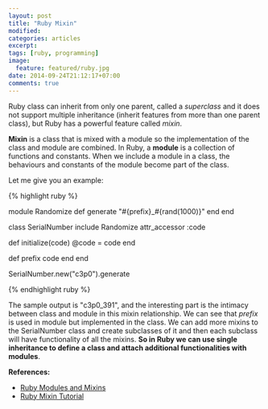 ```yaml
---
layout: post
title: "Ruby Mixin"
modified:
categories: articles
excerpt:
tags: [ruby, programming]
image:
  feature: featured/ruby.jpg
date: 2014-09-24T21:12:17+07:00
comments: true
---
```


Ruby class can inherit from only one parent, called a *superclass* and it does not support multiple inheritance (inherit features from more than one parent class), but Ruby has a powerful feature called *mixin*.

**Mixin** is a class that is mixed with a module so the implementation of the class and module are combined. In Ruby, a **module** is a collection of functions and constants. When we include a module in a class, the behaviours and constants of the module become part of the class.

Let me give you an example:

{% highlight ruby %}

module Randomize
  def generate
    "#{prefix}_#{rand(1000)}"
  end
end

class SerialNumber
  include Randomize
  attr_accessor :code

  def initialize(code)
    @code = code
  end

  def prefix
    code
  end
end

SerialNumber.new("c3p0").generate

{% endhighlight ruby %}

The sample output is "c3p0_391", and the interesting part is the intimacy between class and module in this mixin relationship. We can see that *prefix* is used in module but implemented in the class. We can add more mixins to the SerialNumber class and create subclasses of it and then each subclass will have functionality of all the mixins. **So in Ruby we can use single inheritance to define a class and attach additional functionalities with modules**.

**References:**

* [Ruby Modules and Mixins](http://www.tutorialspoint.com/ruby/ruby_modules.htm)
* [Ruby Mixin Tutorial](http://juixe.com/techknow/index.php/2006/06/15/mixins-in-ruby/)


